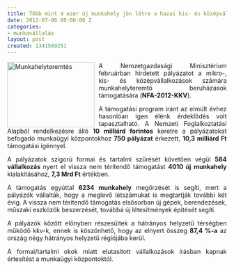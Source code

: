 ```yaml
---
title: Több mint 4 ezer új munkahely jön létre a hazai kis- és középvállalkozásoknál
date: 2012-07-06 00:00:00 Z
categories:
- munkavállalás
layout: post
created: 1341569251
---
```


<p style="text-align: justify;"><img src="/sites/goldconsulting.eu/files/img/kezfogas.jpg" alt="Munkahelyteremtés" title="Munkahelyteremtés" style="float: left; margin-right: 10px;" height="150" width="200">A Nemzetgazdasági Minisztérium februárban hirdetett pályázatot a mikro-, kis- és középvállalkozások számára munkahelyteremtő beruházások támogatására (<strong>NFA-2012-KKV</strong>).</p><p style="text-align: justify;">A támogatási program iránt az elmúlt évhez hasonlóan igen élénk érdeklődés volt tapasztalható. A Nemzeti Foglalkoztatási Alapból rendelkezésre álló <strong>10 milliárd forintos</strong> keretre a pályázatokat befogadó munkaügyi központokhoz <strong>750 pályázat</strong> érkezett, <strong>10,3 milliárd Ft</strong> támogatási igénnyel.</p><p style="text-align: justify;">A pályázatok szigorú formai és tartalmi szűrését követően végül <strong>584 vállalkozás </strong>nyert el vissza nem térítendő támogatást <strong>4010 új munkahely</strong> kialakításához, <strong>7,3 Mrd Ft</strong> értékben.</p><p style="text-align: justify;">A támogatás egyúttal <strong>6234 munkahely</strong> megőrzését is segíti, mert a pályázók vállalták, hogy a meglevő létszámukat is megtartják további két évig. A vissza nem térítendő támogatás elsősorban új gépek, berendezések, műszaki eszközök beszerzését, továbbá új létesítmények építését segíti.</p><p style="text-align: justify;">A pályázók között előnyben részesültek a hátrányos helyzetű térségben működő kkv-k, ennek is köszönhető, hogy az elnyert összeg <strong>87,4 %-a</strong> az ország négy hátrányos helyzetű régiójába kerül.</p><p style="text-align: justify;">A formai/tartalmi okok miatt elutasított vállalkozások írásban kapnak értesítést a munkaügyi központoktól.</p>
